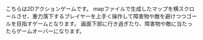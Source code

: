 こちらは2Dアクションゲームです。
mapファイルで生成したマップを横スクロールさせ、重力落下するプレイヤーを上手く操作して障害物や敵を避けつつゴールを目指すゲームとなります。
画面下部に行き過ぎたり、障害物や敵に当たったらゲームオーバーになります。
